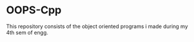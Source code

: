 # OOPS-Cpp
This repository consists of the object oriented programs i made during my 4th sem of engg.
